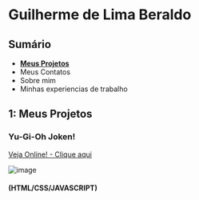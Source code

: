 <h1> Guilherme de Lima Beraldo </h1>
<h2>Sumário</h2>

- **[Meus Projetos](#1-meus-projetos)**
-   Meus Contatos
-   Sobre mim
-   Minhas experiencias de trabalho
 
<h2>1: Meus Projetos</h2>
<h3>Yu-Gi-Oh Joken!</h3>

[Veja Online! - Clique aqui](https://guilherme-beraldo.github.io/yu-gi-oh-joken/)

![image](https://github.com/Guilherme-Beraldo/teste-port/assets/119258473/55587277-94c3-4d4e-9c13-2601ee256cb5)
<h4>(HTML/CSS/JAVASCRIPT)</h4>
